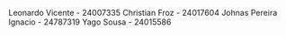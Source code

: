 Leonardo Vicente - 24007335
Christian Froz - 24017604
Johnas Pereira Ignacio - 24787319
Yago Sousa - 24015586
